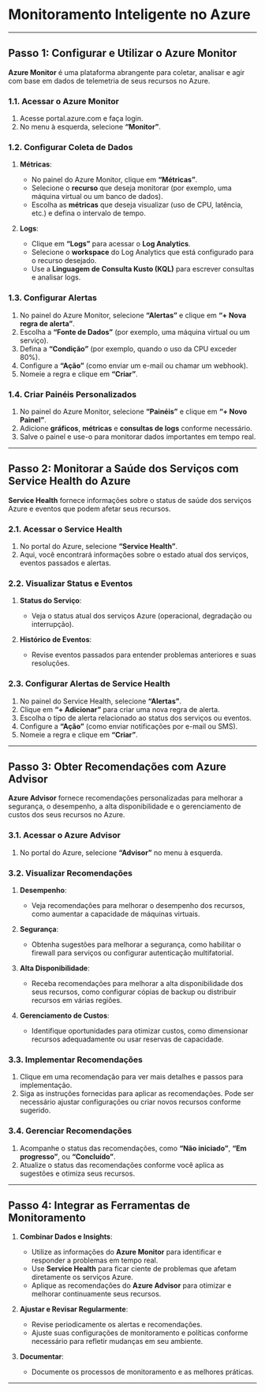
# **Monitoramento Inteligente no Azure**
---
## **Passo 1: Configurar e Utilizar o Azure Monitor**

**Azure Monitor** é uma plataforma abrangente para coletar, analisar e agir com base em dados de telemetria de seus recursos no Azure.

### **1.1. Acessar o Azure Monitor**

1. Acesse portal.azure.com e faça login.
2. No menu à esquerda, selecione **“Monitor”**.

### **1.2. Configurar Coleta de Dados**

1. **Métricas**:
   - No painel do Azure Monitor, clique em **“Métricas”**.
   - Selecione o **recurso** que deseja monitorar (por exemplo, uma máquina virtual ou um banco de dados).
   - Escolha as **métricas** que deseja visualizar (uso de CPU, latência, etc.) e defina o intervalo de tempo.

2. **Logs**:
   - Clique em **“Logs”** para acessar o **Log Analytics**.
   - Selecione o **workspace** do Log Analytics que está configurado para o recurso desejado.
   - Use a **Linguagem de Consulta Kusto (KQL)** para escrever consultas e analisar logs. 

### **1.3. Configurar Alertas**

1. No painel do Azure Monitor, selecione **“Alertas”** e clique em **“+ Nova regra de alerta”**.
2. Escolha a **“Fonte de Dados”** (por exemplo, uma máquina virtual ou um serviço).
3. Defina a **“Condição”** (por exemplo, quando o uso da CPU exceder 80%).
4. Configure a **“Ação”** (como enviar um e-mail ou chamar um webhook).
5. Nomeie a regra e clique em **“Criar”**.

### **1.4. Criar Painéis Personalizados**

1. No painel do Azure Monitor, selecione **“Painéis”** e clique em **“+ Novo Painel”**.
2. Adicione **gráficos**, **métricas** e **consultas de logs** conforme necessário.
3. Salve o painel e use-o para monitorar dados importantes em tempo real.

---

## **Passo 2: Monitorar a Saúde dos Serviços com Service Health do Azure**

**Service Health** fornece informações sobre o status de saúde dos serviços Azure e eventos que podem afetar seus recursos.

### **2.1. Acessar o Service Health**

1. No portal do Azure, selecione **“Service Health”**.
2. Aqui, você encontrará informações sobre o estado atual dos serviços, eventos passados e alertas.

### **2.2. Visualizar Status e Eventos**

1. **Status do Serviço**:
   - Veja o status atual dos serviços Azure (operacional, degradação ou interrupção).

2. **Histórico de Eventos**:
   - Revise eventos passados para entender problemas anteriores e suas resoluções.

### **2.3. Configurar Alertas de Service Health**

1. No painel do Service Health, selecione **“Alertas”**.
2. Clique em **“+ Adicionar”** para criar uma nova regra de alerta.
3. Escolha o tipo de alerta relacionado ao status dos serviços ou eventos.
4. Configure a **“Ação”** (como enviar notificações por e-mail ou SMS).
5. Nomeie a regra e clique em **“Criar”**.

---

## **Passo 3: Obter Recomendações com Azure Advisor**

**Azure Advisor** fornece recomendações personalizadas para melhorar a segurança, o desempenho, a alta disponibilidade e o gerenciamento de custos dos seus recursos no Azure.

### **3.1. Acessar o Azure Advisor**

1. No portal do Azure, selecione **“Advisor”** no menu à esquerda.

### **3.2. Visualizar Recomendações**

1. **Desempenho**:
   - Veja recomendações para melhorar o desempenho dos recursos, como aumentar a capacidade de máquinas virtuais.

2. **Segurança**:
   - Obtenha sugestões para melhorar a segurança, como habilitar o firewall para serviços ou configurar autenticação multifatorial.

3. **Alta Disponibilidade**:
   - Receba recomendações para melhorar a alta disponibilidade dos seus recursos, como configurar cópias de backup ou distribuir recursos em várias regiões.

4. **Gerenciamento de Custos**:
   - Identifique oportunidades para otimizar custos, como dimensionar recursos adequadamente ou usar reservas de capacidade.

### **3.3. Implementar Recomendações**

1. Clique em uma recomendação para ver mais detalhes e passos para implementação.
2. Siga as instruções fornecidas para aplicar as recomendações. Pode ser necessário ajustar configurações ou criar novos recursos conforme sugerido.

### **3.4. Gerenciar Recomendações**

1. Acompanhe o status das recomendações, como **“Não iniciado”**, **“Em progresso”**, ou **“Concluído”**.
2. Atualize o status das recomendações conforme você aplica as sugestões e otimiza seus recursos.

---

## **Passo 4: Integrar as Ferramentas de Monitoramento**

1. **Combinar Dados e Insights**:
   - Utilize as informações do **Azure Monitor** para identificar e responder a problemas em tempo real.
   - Use **Service Health** para ficar ciente de problemas que afetam diretamente os serviços Azure.
   - Aplique as recomendações do **Azure Advisor** para otimizar e melhorar continuamente seus recursos.

2. **Ajustar e Revisar Regularmente**:
   - Revise periodicamente os alertas e recomendações.
   - Ajuste suas configurações de monitoramento e políticas conforme necessário para refletir mudanças em seu ambiente.

3. **Documentar**:
   - Documente os processos de monitoramento e as melhores práticas.
---
